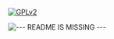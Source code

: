<a href = "./LICENSE" target = "_blank"><img src = "https://github.com/QubitPi/Miscellaneous/blob/master/README-reference/license/gpl.png" alt = "GPLv2"></a>

<img src="https://github.com/QubitPi/Miscellaneous/blob/master/README-reference/StormPP/dgrep/README-1.png" alt="--- README IS MISSING ---" align="middle">
